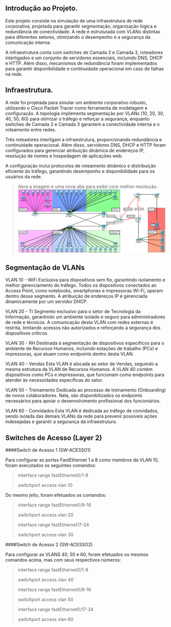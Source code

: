 ## Introdução ao Projeto.
Este projeto consiste na simulação de uma infraestrutura de rede corporativa, projetada para garantir segmentação, organização lógica e redundância de conectividade. A rede é estruturada com VLANs distintas para diferentes setores, otimizando o desempenho e a segurança da comunicação interna.

A infraestrutura conta com switches de Camada 2 e Camada 3, roteadores interligados e um conjunto de servidores essenciais, incluindo DNS, DHCP e HTTP. Além disso, mecanismos de redundância foram implementados para garantir disponibilidade e continuidade operacional em caso de falhas na rede.

## Infraestrutura.
A rede foi projetada para simular um ambiente corporativo robusto, utilizando o Cisco Packet Tracer como ferramenta de modelagem e configuração. A topologia implementa segmentação por VLANs (10, 20, 30, 40, 50, 60) para otimizar o tráfego e reforçar a segurança, enquanto switches de Camada 2 e Camada 3 garantem a conectividade interna e o roteamento entre redes.

Três roteadores interligam a infraestrutura, proporcionando redundância e continuidade operacional. Além disso, servidores DNS, DHCP e HTTP foram configurados para gerenciar atribuição dinâmica de endereços IP, resolução de nomes e hospedagem de aplicações web.

A configuração inclui protocolos de roteamento dinâmico e distribuição eficiente do tráfego, garantindo desempenho e disponibilidade para os usuários da rede.

> Abra a imagem e uma nova aba para exibir com melhor resolução.
![Branching](assets/INFRAESTRUTURA.png)

## Segmentação de VLANs

VLAN 10 - WiFi
  Exclusiva para dispositivos sem fio, garantindo isolamento e melhor gerenciamento do tráfego. Todos os dispositivos conectados ao Access Point, como notebooks, smartphones e impressoras Wi-Fi, operam dentro desse segmento. A atribuição de endereços IP é gerenciada 
dinamicamente por um servidor DHCP.

VLAN 20 - TI
  Segmento exclusivo para o setor de Tecnologia da Informação, garantindo um ambiente isolado e seguro para administradores de rede e técnicos. A comunicação desta VLAN com redes externas é restrita, limitando acessos não autorizados e reforçando a segurança dos dispositivos críticos.
    
VLAN 30 - RH
  Destinada à segmentação de dispositivos específicos para o ambiente de Recursos Humanos, incluindo estações de trabalho (PCs) e impressoras, que atuam como endpoints dentro desta VLAN.
    
VLAN 40 - Vendas
  Esta VLAN é alocada ao setor de Vendas, seguindo a mesma estrutura da VLAN de Recursos Humanos. A VLAN 40 contém dispositivos como PCs e impressoras, que funcionam como endpoints para atender às necessidades específicas do setor.
    
VLAN 50 - Treinamento
  Dedicada ao processo de treinamento (Onboarding) de novos colaboradores. Nela, são disponibilizados os endpoints necessários para apoiar o desenvolvimento profissional dos funcionários.
    
VLAN 60 - Convidados
  Esta VLAN é dedicada ao tráfego de convidados, sendo isolada das demais VLANs da rede para prevenir possíveis ações indesejadas e garantir a segurança da infraestrutura.

## Switches de Acesso (Layer 2)

  ####Switch de Acesso 1 (SW-ACESSO1)
    
  Para configurar as portas FastEthernet 1 a 8 como membros da VLAN 10, foram executados os seguintes comandos:
  >interface range fastEthernet0/1-8
   >
   >switchport access vlan 10

  Do mesmo jeito, foram efetuados os comandos:

  >interface range fastEthernet0/9-16
  >
  >switchport access vlan 20
  >
  >interface range fastEthernet17-24
  >
  >switchport access vlan 30


  ####Switch de Acesso 2 (SW-ACESSO2)
  
  Para configurar as VLANS 40, 50 e 60, foram efetuados os mesmos comandos acima, mas com seus respectivos números:
 >interface range fastEthernet0/1-8
  >
  >switchport access vlan 40
  >
  >interface range fastEthernet0/9-16
  >
  >switchport access vlan 50
  >
  >interface range fastEthernet0/17-24
  >
  >switchport access vlan 60  
